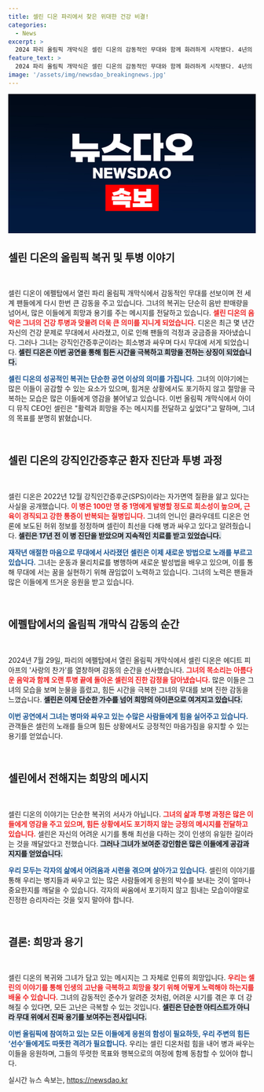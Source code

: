 ```yaml
---
title: 셀린 디온 파리에서 찾은 위대한 건강 비결!
categories:
  - News
excerpt: >
  2024 파리 올림픽 개막식은 셀린 디온의 감동적인 무대와 함께 화려하게 시작됐다. 4년의 투병 끝에 다시 밝은 무대로 돌아온 셀린은 팬들에게 강한 희망을 전하며, 자신처럼 병과 싸우는 이들에게 응원의 메시지를 남겼다.
feature_text: >
  2024 파리 올림픽 개막식은 셀린 디온의 감동적인 무대와 함께 화려하게 시작됐다. 4년의 투병 끝에 다시 밝은 무대로 돌아온 셀린은 팬들에게 강한 희망을 전하며, 자신처럼 병과 싸우는 이들에게 응원의 메시지를 남겼다.
image: '/assets/img/newsdao_breakingnews.jpg'
---
```


<p><img src="/assets/img/newsdao_breakingnews.jpg" alt="pcversion 속보" /></p>

<h2 data-ke-size="size26">셀린 디온의 올림픽 복귀 및 투병 이야기</h2>

<p data-ke-size="size16">&nbsp;</p>

<p>셀린 디온이 에펠탑에서 열린 파리 올림픽 개막식에서 감동적인 무대를 선보이며 전 세계 팬들에게 다시 한번 큰 감동을 주고 있습니다. 그녀의 복귀는 단순히 음반 판매량을 넘어서, 많은 이들에게 희망과 용기를 주는 메시지를 전달하고 있습니다. <b><span style="color: #ee2323;">셀린 디온의 음악은 그녀의 건강 투병과 맞물려 더욱 큰 의미를 지니게 되었습니다.</span></b> 디온은 최근 몇 년간 자신의 건강 문제로 무대에서 사라졌고, 이로 인해 팬들의 걱정과 궁금증을 자아냈습니다. 그러나 그녀는 강직인간증후군이라는 희소병과 싸우며 다시 무대에 서게 되었습니다. <b><span style="background-color: #21538527;">셀린 디온은 이번 공연을 통해 힘든 시간을 극복하고 희망을 전하는 상징이 되었습니다.</span></b></p>

<p><b><span style="color: #1a5490;">셀린 디온의 성공적인 복귀는 단순한 공연 이상의 의미를 가집니다.</span></b> 그녀의 이야기에는 많은 이들이 공감할 수 있는 요소가 있으며, 힘겨운 상황에서도 포기하지 않고 절망을 극복하는 모습은 많은 이들에게 영감을 불어넣고 있습니다. 이번 올림픽 개막식에서 아이디 뮤직 CEO인 셀린은 "활력과 희망을 주는 메시지를 전달하고 싶었다"고 말하며, 그녀의 목표를 분명히 밝혔습니다. </p>

<p data-ke-size="size16">&nbsp;</p>

<h2 data-ke-size="size26">셀린 디온의 강직인간증후군 환자 진단과 투병 과정</h2>

<p data-ke-size="size16">&nbsp;</p>

<p>셀린 디온은 2022년 12월 강직인간증후군(SPS)이라는 자가면역 질환을 앓고 있다는 사실을 공개했습니다. <b><span style="color: #ee2323;">이 병은 100만 명 중 1명에게 발병할 정도로 희소성이 높으며, 근육이 경직되고 강한 통증이 반복되는 질병입니다.</span></b> 그녀의 언니인 클라우데트 디온은 언론에 보도된 허위 정보를 정정하며 셀린이 최선을 다해 병과 싸우고 있다고 알려줬습니다. <b><span style="background-color: #21538527;">셀린은 17년 전 이 병 진단을 받았으며 지속적인 치료를 받고 있었습니다.</span></b></p>

<p><b><span style="color: #1a5490;">재작년 애절한 마음으로 무대에서 사라졌던 셀린은 이제 새로운 방법으로 노래를 부르고 있습니다.</span></b> 그녀는 운동과 물리치료를 병행하며 새로운 발성법을 배우고 있으며, 이를 통해 무대에 서는 꿈을 실현하기 위해 끊임없이 노력하고 있습니다. 그녀의 노력은 팬들과 많은 이들에게 뜨거운 응원을 받고 있습니다.</p>

<p data-ke-size="size16">&nbsp;</p>

<h2 data-ke-size="size26">에펠탑에서의 올림픽 개막식 감동의 순간</h2>

<p data-ke-size="size16">&nbsp;</p>

<p>2024년 7월 29일, 파리의 에펠탑에서 열린 올림픽 개막식에서 셀린 디온은 에디트 피아프의 '사랑의 찬가'를 열창하며 감동의 순간을 선사했습니다. <b><span style="color: #ee2323;">그녀의 목소리는 아름다운 음악과 함께 오랜 투병 끝에 돌아온 셀린의 진한 감정을 담아냈습니다.</span></b> 많은 이들은 그녀의 모습을 보며 눈물을 흘렸고, 힘든 시간을 극복한 그녀의 무대를 보며 진한 감동을 느꼈습니다. <b><span style="background-color: #21538527;">셀린은 이제 단순한 가수를 넘어 희망의 아이콘으로 여겨지고 있습니다.</span></b></p>

<p><b><span style="color: #1a5490;">이번 공연에서 그녀는 병마와 싸우고 있는 수많은 사람들에게 힘을 실어주고 있습니다.</span></b> 관객들은 셀린의 노래를 들으며 힘든 상황에서도 긍정적인 마음가짐을 유지할 수 있는 용기를 얻었습니다.</p>

<p data-ke-size="size16">&nbsp;</p>

<h2 data-ke-size="size26">셀린에서 전해지는 희망의 메시지</h2>

<p data-ke-size="size16">&nbsp;</p>

<p>셀린 디온의 이야기는 단순한 복귀의 서사가 아닙니다. <b><span style="color: #ee2323;">그녀의 삶과 투병 과정은 많은 이들에게 영감을 주고 있으며, 힘든 상황에서도 포기하지 않는 긍정의 메시지를 전달하고 있습니다.</span></b> 셀린은 자신의 어려운 시기를 통해 최선을 다하는 것이 인생의 유일한 길이라는 것을 깨달았다고 전했습니다. <b><span style="background-color: #21538527;">그러나 그녀가 보여준 강인함은 많은 이들에게 공감과 지지를 얻었습니다.</span></b></p>

<p><b><span style="color: #1a5490;">우리 모두는 각자의 삶에서 어려움과 시련을 겪으며 살아가고 있습니다.</span></b> 셀린의 이야기를 통해 우리는 병지들과 싸우고 있는 많은 사람들에게 응원의 박수를 보내는 것이 얼마나 중요한지를 깨달을 수 있습니다. 각자의 싸움에서 포기하지 않고 힘내는 모습이야말로 진정한 승리자라는 것을 잊지 말아야 합니다.</p>

<p data-ke-size="size16">&nbsp;</p>

<h2 data-ke-size="size26">결론: 희망과 용기</h2>

<p data-ke-size="size16">&nbsp;</p>

<p>셀린 디온의 복귀와 그녀가 담고 있는 메시지는 그 자체로 인류의 희망입니다. <b><span style="color: #ee2323;">우리는 셀린의 이야기를 통해 인생의 고난을 극복하고 희망을 찾기 위해 어떻게 노력해야 하는지를 배울 수 있습니다.</span></b> 그녀의 감동적인 준수가 알려준 것처럼, 어려운 시기를 겪은 후 더 강해질 수 있다면, 모든 고난은 극복할 수 있는 것입니다. <b><span style="background-color: #21538527;">셀린은 단순한 아티스트가 아니라 무대 위에서 진짜 용기를 보여주는 전사입니다.</span></b></p>

<p><b><span style="color: #1a5490;">이번 올림픽에 참여하고 있는 모든 이들에게 응원의 함성이 필요하듯, 우리 주변의 힘든 ‘선수’들에게도 따뜻한 격려가 필요합니다.</span></b> 우리는 셀린 디온처럼 힘을 내어 병과 싸우는 이들을 응원하며, 그들의 뚜렷한 목표와 행복으로의 여정에 함께 동참할 수 있어야 합니다.</p>
실시간 뉴스 속보는, <a href="https://newsdao.kr" rel="dofollow">https://newsdao.kr</a>


